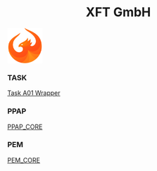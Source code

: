 <h1 align="center">XFT GmbH</h1>

<img align="center" src="./../icons/ui5.svg" alt="ui5" width="80" height="80"/>




<h3>TASK</h3>

[Task A01 Wrapper](https://github.com/XFT-GmbH/zxfttmtaska01wrapper)

<h3>PPAP</h3>

[PPAP_CORE](https://github.com/XFT-GmbH/comxftppapcore)

<h3>PEM</h3>

[PEM_CORE](https://github.com/XFT-GmbH/comxfthrpemcore)
